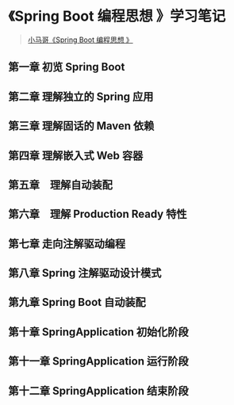 # 《Spring Boot 编程思想 》学习笔记
> [小马哥《Spring Boot 编程思想 》](https://github.com/mercyblitz/thinking-in-spring-boot-samples)

## 第一章 初览 Spring Boot

## 第二章 理解独立的 Spring 应用

## 第三章 理解固话的 Maven 依赖

## 第四章 理解嵌入式 Web 容器

## 第五章　理解自动装配

## 第六章　理解 Production Ready 特性

## 第七章 走向注解驱动编程

## 第八章 Spring 注解驱动设计模式

## 第九章 Spring Boot 自动装配

## 第十章 SpringApplication 初始化阶段

## 第十一章 SpringApplication 运行阶段

## 第十二章 SpringApplication 结束阶段

